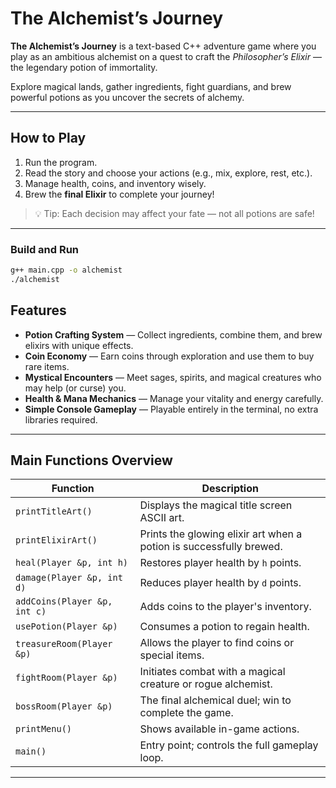 
#  The Alchemist’s Journey

**The Alchemist’s Journey** is a text-based C++ adventure game where you play as an ambitious alchemist on a quest to craft the *Philosopher’s Elixir* — the legendary potion of immortality.

Explore magical lands, gather ingredients, fight guardians, and brew powerful potions as you uncover the secrets of alchemy.

---


##  How to Play
1. Run the program.
2. Read the story and choose your actions (e.g., mix, explore, rest, etc.).
3. Manage health, coins, and inventory wisely.
4. Brew the **final Elixir** to complete your journey!

> 💡 Tip: Each decision may affect your fate — not all potions are safe!

---

###  Build and Run
```bash
g++ main.cpp -o alchemist
./alchemist
```

##  Features

-  **Potion Crafting System** — Collect ingredients, combine them, and brew elixirs with unique effects.  
-  **Coin Economy** — Earn coins through exploration and use them to buy rare items.  
-  **Mystical Encounters** — Meet sages, spirits, and magical creatures who may help (or curse) you.  
-  **Health & Mana Mechanics** — Manage your vitality and energy carefully.  
-  **Simple Console Gameplay** — Playable entirely in the terminal, no extra libraries required.

---
##  Main Functions Overview

| Function | Description |
|-----------|-------------|
| `printTitleArt()` | Displays the magical title screen ASCII art. |
| `printElixirArt()` | Prints the glowing elixir art when a potion is successfully brewed. |
| `heal(Player &p, int h)` | Restores player health by `h` points. |
| `damage(Player &p, int d)` | Reduces player health by `d` points. |
| `addCoins(Player &p, int c)` | Adds coins to the player's inventory. |
| `usePotion(Player &p)` | Consumes a potion to regain health. |
| `treasureRoom(Player &p)` | Allows the player to find coins or special items. |
| `fightRoom(Player &p)` | Initiates combat with a magical creature or rogue alchemist. |
| `bossRoom(Player &p)` | The final alchemical duel; win to complete the game. |
| `printMenu()` | Shows available in-game actions. |
| `main()` | Entry point; controls the full gameplay loop. |

---

